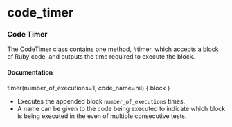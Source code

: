 # code_timer

### Code Timer
The CodeTimer class contains one method, #timer, which accepts a block of Ruby code, and outputs the time required to execute the block.

#### Documentation
timer(number_of_executions=1, code_name=nil) { block }

* Executes the appended block `number_of_executions` times.
* A name can be given to the code being executed to indicate which block is being executed in the even of multiple consecutive tests.